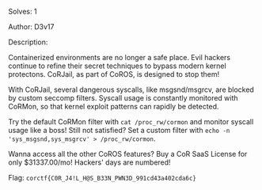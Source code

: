 Solves: 1

Author: D3v17

Description:

Containerized environments are no longer a safe place.
Evil hackers continue to refine their secret techniques to bypass modern kernel protectons.
CoRJail, as part of CoROS, is designed to stop them!

With CoRJail, several dangerous syscalls, like msgsnd/msgrcv, are blocked by custom seccomp filters.
Syscall usage is constantly monitored with CoRMon, so that kernel exploit patterns can rapidly be detected.

Try the default CoRMon filter with `cat /proc_rw/cormon` and monitor syscall usage like a boss!
Still not satisfied? Set a custom filter with `echo -n 'sys_msgsnd,sys_msgrcv' > /proc_rw/cormon`.

Wanna access all the other CoROS features? Buy a CoR SaaS License for only $31337.00/mo!
Hackers' days are numbered!


Flag: `corctf{C0R_J4!L_H@S_B33N_PWN3D_991cd43a402cda6c}`
